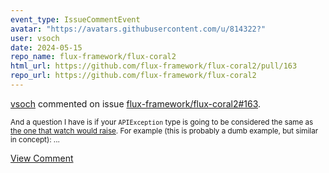 ```yaml
---
event_type: IssueCommentEvent
avatar: "https://avatars.githubusercontent.com/u/814322?"
user: vsoch
date: 2024-05-15
repo_name: flux-framework/flux-coral2
html_url: https://github.com/flux-framework/flux-coral2/pull/163
repo_url: https://github.com/flux-framework/flux-coral2
---
```


<a href='https://github.com/vsoch' target='_blank'>vsoch</a> commented on issue <a href='https://github.com/flux-framework/flux-coral2/pull/163' target='_blank'>flux-framework/flux-coral2#163</a>.

<small>And a question I have is if your `APIException` type is going to be considered the same as [the one that watch would raise](https://github.com/kubernetes-client/python/blob/94e42113a1fe5c580917decacdde879eab7406b3/kubernetes/base/watch/watch.py#L195).  For example (this is probably a dumb example, but similar in concept):...</small>

<a href='https://github.com/flux-framework/flux-coral2/pull/163' target='_blank'>View Comment</a>